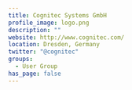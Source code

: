 ```yaml
---
title: Cognitec Systems GmbH
profile_image: logo.png
description: ""
website: http://www.cognitec.com/
location: Dresden, Germany
twitter: "@cognitec"
groups:
  - User Group
has_page: false
---
```

